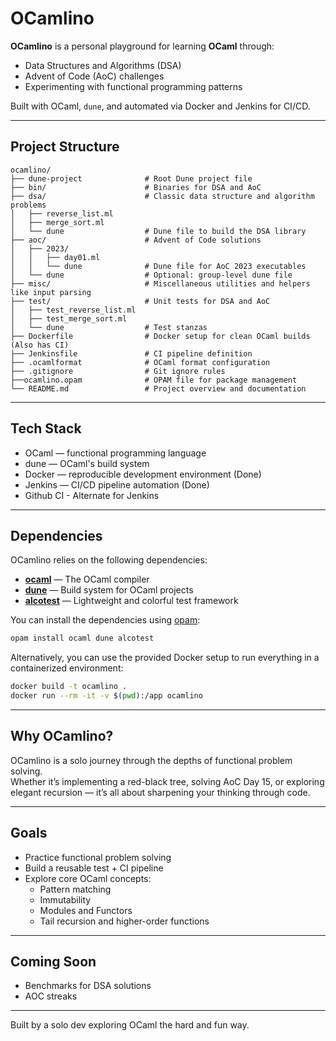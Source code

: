# OCamlino

**OCamlino** is a personal playground for learning **OCaml** through:

-   Data Structures and Algorithms (DSA)
-   Advent of Code (AoC) challenges
-   Experimenting with functional programming patterns

Built with OCaml, `dune`, and automated via Docker and Jenkins for CI/CD.

---

## Project Structure

```
ocamlino/
├── dune-project              # Root Dune project file
├── bin/                      # Binaries for DSA and AoC
├── dsa/                      # Classic data structure and algorithm problems
│   ├── reverse_list.ml
│   ├── merge_sort.ml
│   └── dune                  # Dune file to build the DSA library
├── aoc/                      # Advent of Code solutions
│   ├── 2023/
│   │   ├── day01.ml
│   │   └── dune              # Dune file for AoC 2023 executables
│   └── dune                  # Optional: group-level dune file
├── misc/                     # Miscellaneous utilities and helpers like input parsing
├── test/                     # Unit tests for DSA and AoC
│   ├── test_reverse_list.ml
│   ├── test_merge_sort.ml
│   └── dune                  # Test stanzas
├── Dockerfile                # Docker setup for clean OCaml builds (Also has CI)
├── Jenkinsfile               # CI pipeline definition
├── .ocamlformat              # OCaml format configuration
├── .gitignore                # Git ignore rules
├──ocamlino.opam              # OPAM file for package management
└── README.md                 # Project overview and documentation

```

---

## Tech Stack

-   OCaml — functional programming language
-   dune — OCaml's build system
-   Docker — reproducible development environment (Done)
-   Jenkins — CI/CD pipeline automation (Done)
-   Github CI - Alternate for Jenkins

---

## Dependencies

OCamlino relies on the following dependencies:

-   [**ocaml**](https://ocaml.org/) — The OCaml compiler
-   [**dune**](https://dune.build/) — Build system for OCaml projects
-   [**alcotest**](https://github.com/mirage/alcotest) — Lightweight and colorful test framework

You can install the dependencies using [opam](https://opam.ocaml.org/):

```bash
opam install ocaml dune alcotest
```

Alternatively, you can use the provided Docker setup to run everything in a containerized environment:

```bash
docker build -t ocamlino .
docker run --rm -it -v $(pwd):/app ocamlino
```

---

## Why OCamlino?

OCamlino is a solo journey through the depths of functional problem solving.  
Whether it’s implementing a red-black tree, solving AoC Day 15, or exploring elegant recursion — it’s all about sharpening your thinking through code.

---

## Goals

-   Practice functional problem solving
-   Build a reusable test + CI pipeline
-   Explore core OCaml concepts:
    -   Pattern matching
    -   Immutability
    -   Modules and Functors
    -   Tail recursion and higher-order functions

---

## Coming Soon

-   Benchmarks for DSA solutions
-   AOC streaks

---

Built by a solo dev exploring OCaml the hard and fun way.
